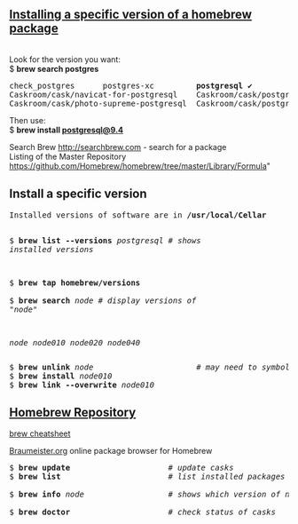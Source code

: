 [<h2>Installing a specific version of a homebrew package</h2>](http://effectif.com/mac-os-x/installing-specific-version-of-homebrew-formula)  
Look for the version you want:   
$ <b>brew search postgres</b>
<pre>
check_postgres      postgres-xc         <b>postgresql</b> ✔        <b>postgresql@9.4</b> ✔    postgresql@9.5      postgrest
Caskroom/cask/navicat-for-postgresql    Caskroom/cask/postgres                  Caskroom/cask/sqlpro-for-postgres
Caskroom/cask/photo-supreme-postgresql  Caskroom/cask/postgrespreferencepane
</pre>

Then use:   
$ <b>brew install postgresql@9.4</b>


Search Brew http://searchbrew.com - search for a package  
Listing of the Master Repository https://github.com/Homebrew/homebrew/tree/master/Library/Formula"


<h2>Install a specific version</h2>
<pre>
Installed versions of software are in <b>/usr/local/Cellar</b>

$ <b>brew list --versions</b> <em>postgresql</em>        # <em>shows installed versions</em>

$ <b>brew tap homebrew/versions</b>  
$ <b>brew search</b> <em>node</em>                      # <em>display versions of "node"</em>

<em>node
node010
node020
node040
</em>
</pre>
<pre>
$ <b>brew unlink</b> <em>node</em>                      # <em>may need to symbol unlink previous version</em>  
$ <b>brew install</b> <em>node010</em>    
$ <b>brew link --overwrite</b> <em>node010</em>   
</pre>

[<h2>Homebrew Repository</h2>](https://github.com/Homebrew/homebrew)

[brew cheatsheet](http://ricostacruz.com/cheatsheets/homebrew.html)

[Braumeister.org](http://braumeister.org)  online package browser for Homebrew
<pre>
$ <b>brew update</b>                     # <em>update casks</em>   
$ <b>brew list</b>                       # <em>list installed packages</em>   

$ <b>brew info</b> <em>node</em>                  # <em>shows which version of node.js <b>will be</b> installed</em>   

$ <b>brew doctor</b>                     # <em>check status of casks</em>  
</pre>
